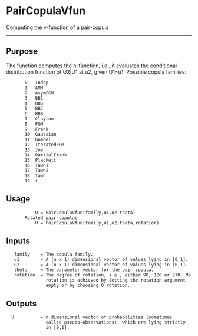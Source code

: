 # PairCopulaVfun

Computing the v-function of a pair-copula

---
## Purpose
The function computes the h-function, i.e., it evaluates the
        conditional distribution function of U2|U1 at u2, given U1=u1.
        Possible copula families:

           0   Indep
           1   AMH
           2   AsymFGM
           3   BB1
           4   BB6
           5   BB7
           6   BB8
           7   Clayton
           8   FGM
           9   Frank
           10  Gaussian
           11  Gumbel
           12  IteratedFGM
           13  Joe
           14  PartialFrank
           15  Plackett
           16  Tawn1
           17  Tawn2
           18  Tawn
           19  t


## Usage
               U = PairCopulaVfun(family,u1,u2,theta)
           Rotated pair-copulas
               U = PairCopulaVfun(family,u1,u2,theta,rotation)


## Inputs
       family    = The copula family.
       u1        = A (n x 1) dimensional vector of values lying in [0,1].
       u2        = A (n x 1) dimensional vector of values lying in [0,1].
       theta     = The parameter vector for the pair-copula.
       rotation  = The degree of rotation, i.e., either 90, 180 or 270. No
                   rotation is achieved by letting the rotation argument
                   empty or by choosing 0 rotation.


## Outputs
      U          = n dimensional vector of probabilities (sometimes 
                   called pseudo-observations), which are lying strictly
                   in [0,1].
